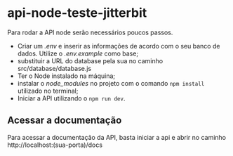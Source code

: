 # api-node-teste-jitterbit

Para rodar a API node serão necessários poucos passos. 

* Criar um *.env* e inserir as informações de acordo com o seu banco de dados. Utilize o *.env.example* como base;
* substituir a URL do database pela sua no caminho src/database/database.js
* Ter o Node instalado na máquina;
* instalar o *node_modules* no projeto com o comando `npm install` utilizado no terminal;
* Iniciar a API utilizando o `npm run dev`.

## Acessar a documentação

Para acessar a documentação da API, basta iniciar a api e abrir no caminho http://localhost:(sua-porta)/docs
